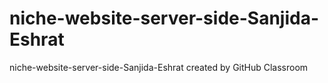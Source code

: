 # niche-website-server-side-Sanjida-Eshrat
niche-website-server-side-Sanjida-Eshrat created by GitHub Classroom
